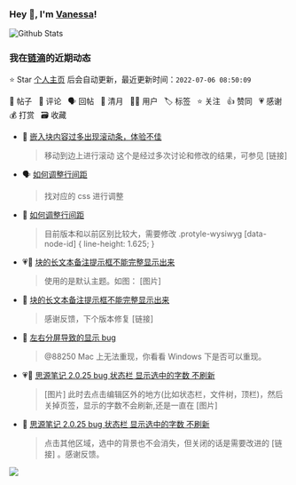 ### Hey 👋, I'm [Vanessa](http://vanessa.b3log.org/)!

![Github Stats](https://github-readme-stats.vercel.app/api?username=Vanessa219&show_icons=true)

<!--events start -->

### 我在[链滴](https://ld246.com)的近期动态

⭐️ Star [个人主页](https://github.com/Vanessa219/Vanessa219) 后会自动更新，最近更新时间：`2022-07-06 08:50:09`

📝 帖子 &nbsp; 💬 评论 &nbsp; 🗣 回帖 &nbsp; 🌙 清月 &nbsp; 👨‍💻 用户 &nbsp; 🏷️ 标签 &nbsp; ⭐️ 关注 &nbsp; 👍 赞同 &nbsp; 💗 感谢 &nbsp; 💰 打赏 &nbsp; 🗃 收藏

* 💬 [嵌入块内容过多出现滚动条，体验不佳](https://ld246.com/article/1657007712384/comment/1657028408214#comments)

  > 移动到边上进行滚动 这个是经过多次讨论和修改的结果，可参见 [链接]
* 🗣 [如何调整行间距](https://ld246.com/article/1613740100860/comment/1657011184200#comments)

  > 找对应的 css 进行调整
* 💬 [如何调整行间距](https://ld246.com/article/1613740100860/comment/1656935522283#comments)

  > 目前版本和以前区别比较大，需要修改 .protyle-wysiwyg [data-node-id] { line-height: 1.625; }
* 💗📝 [块的长文本备注提示框不能完整显示出来](https://ld246.com/article/1656825866514)

  > 使用的是默认主题。如图： [图片]
* 💬 [块的长文本备注提示框不能完整显示出来](https://ld246.com/article/1656825866514/comment/1656839879314#comments)

  > 感谢反馈，下个版本修复 [链接]
* 💬 [左右分屏导致的显示 bug](https://ld246.com/article/1656834384416/comment/1656838256587#comments)

  > @88250 Mac 上无法重现，你看看 Windows 下是否可以重现。
* 💗📝 [思源笔记 2.0.25 bug 状态栏 显示选中的字数 不刷新](https://ld246.com/article/1656662756660)

  > [图片] 此时去点击编辑区外的地方(比如状态栏，文件树，顶栏)，然后关掉页签，显示的字数不会刷新,还是一直在 [图片]
* 💬 [思源笔记 2.0.25 bug 状态栏 显示选中的字数 不刷新](https://ld246.com/article/1656662756660/comment/1656677569656#comments)

  > 点击其他区域，选中的背景也不会消失，但关闭的话是需要改进的 [链接] 。感谢反馈。


<!--events end -->

<a title="Hits" target="_blank" href="https://github.com/Vanessa219/Vanessa219"><img src="https://hits.b3log.org/Vanessa219/Vanessa219.svg"></a>
